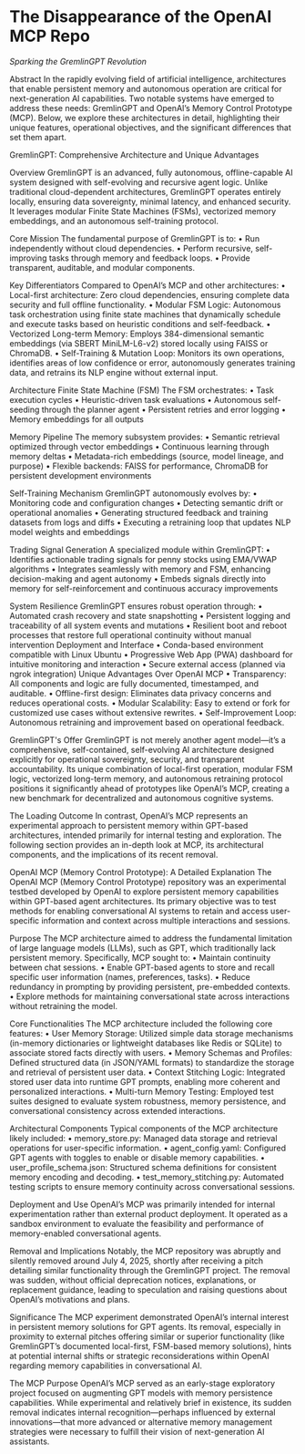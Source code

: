 # The Disappearance of the OpenAI MCP Repo

*Sparking the GremlinGPT Revolution*

Abstract
In the rapidly evolving field of artificial intelligence, architectures that enable persistent memory and autonomous operation are critical for next-generation AI capabilities. Two notable systems have emerged to address these needs: GremlinGPT and OpenAI’s Memory Control Prototype (MCP). Below, we explore these architectures in detail, highlighting their unique features, operational objectives, and the significant differences that set them apart.

GremlinGPT: Comprehensive Architecture and Unique Advantages

Overview
GremlinGPT is an advanced, fully autonomous, offline-capable AI system designed with self-evolving and recursive agent logic. Unlike traditional cloud-dependent architectures, GremlinGPT operates entirely locally, ensuring data sovereignty, minimal latency, and enhanced security. It leverages modular Finite State Machines (FSMs), vectorized memory embeddings, and an autonomous self-training protocol.

Core Mission
The fundamental purpose of GremlinGPT is to:
	•	Run independently without cloud dependencies.
	•	Perform recursive, self-improving tasks through memory and feedback loops.
	•	Provide transparent, auditable, and modular components.

Key Differentiators
Compared to OpenAI’s MCP and other architectures:
	•	Local-first architecture: Zero cloud dependencies, ensuring complete data security and full offline functionality.
	•	Modular FSM Logic: Autonomous task orchestration using finite state machines that dynamically schedule and execute tasks based on heuristic conditions and self-feedback.
	•	Vectorized Long-term Memory: Employs 384-dimensional semantic embeddings (via SBERT MiniLM-L6-v2) stored locally using FAISS or ChromaDB.
	•	Self-Training & Mutation Loop: Monitors its own operations, identifies areas of low confidence or error, autonomously generates training data, and retrains its NLP engine without external input.

Architecture
Finite State Machine (FSM)
The FSM orchestrates:
	•	Task execution cycles
	•	Heuristic-driven task evaluations
	•	Autonomous self-seeding through the planner agent
	•	Persistent retries and error logging
	•	Memory embeddings for all outputs

Memory Pipeline
The memory subsystem provides:
	•	Semantic retrieval optimized through vector embeddings
	•	Continuous learning through memory deltas
	•	Metadata-rich embeddings (source, model lineage, and purpose)
	•	Flexible backends: FAISS for performance, ChromaDB for persistent development environments

Self-Training Mechanism
GremlinGPT autonomously evolves by:
	•	Monitoring code and configuration changes
	•	Detecting semantic drift or operational anomalies
	•	Generating structured feedback and training datasets from logs and diffs
	•	Executing a retraining loop that updates NLP model weights and embeddings

Trading Signal Generation
A specialized module within GremlinGPT:
	•	Identifies actionable trading signals for penny stocks using EMA/VWAP algorithms
	•	Integrates seamlessly with memory and FSM, enhancing decision-making and agent autonomy
	•	Embeds signals directly into memory for self-reinforcement and continuous accuracy improvements

System Resilience
GremlinGPT ensures robust operation through:
	•	Automated crash recovery and state snapshotting
	•	Persistent logging and traceability of all system events and mutations
	•	Resilient boot and reboot processes that restore full operational continuity without manual intervention
Deployment and Interface
	•	Conda-based environment compatible with Linux Ubuntu
	•	Progressive Web App (PWA) dashboard for intuitive monitoring and interaction
	•	Secure external access (planned via ngrok integration)
Unique Advantages Over OpenAI MCP
	•	Transparency: All components and logic are fully documented, timestamped, and auditable.
	•	Offline-first design: Eliminates data privacy concerns and reduces operational costs.
	•	Modular Scalability: Easy to extend or fork for customized use cases without extensive rewrites.
	•	Self-Improvement Loop: Autonomous retraining and improvement based on operational feedback.

GremlinGPT's Offer
GremlinGPT is not merely another agent model—it’s a comprehensive, self-contained, self-evolving AI architecture designed explicitly for operational sovereignty, security, and transparent accountability. Its unique combination of local-first operation, modular FSM logic, vectorized long-term memory, and autonomous retraining protocol positions it significantly ahead of prototypes like OpenAI’s MCP, creating a new benchmark for decentralized and autonomous cognitive systems.

The Loading Outcome
In contrast, OpenAI’s MCP represents an experimental approach to persistent memory within GPT-based architectures, intended primarily for internal testing and exploration. The following section provides an in-depth look at MCP, its architectural components, and the implications of its recent removal.

OpenAI MCP (Memory Control Prototype): A Detailed Explanation
The OpenAI MCP (Memory Control Prototype) repository was an experimental testbed developed by OpenAI to explore persistent memory capabilities within GPT-based agent architectures. Its primary objective was to test methods for enabling conversational AI systems to retain and access user-specific information and context across multiple interactions and sessions.

Purpose
The MCP architecture aimed to address the fundamental limitation of large language models (LLMs), such as GPT, which traditionally lack persistent memory. Specifically, MCP sought to:
	•	Maintain continuity between chat sessions.
	•	Enable GPT-based agents to store and recall specific user information (names, preferences, tasks).
	•	Reduce redundancy in prompting by providing persistent, pre-embedded contexts.
	•	Explore methods for maintaining conversational state across interactions without retraining the model.

Core Functionalities
The MCP architecture included the following core features:
	•	User Memory Storage: Utilized simple data storage mechanisms (in-memory dictionaries or lightweight databases like Redis or SQLite) to associate stored facts directly with users.
	•	Memory Schemas and Profiles: Defined structured data (in JSON/YAML formats) to standardize the storage and retrieval of persistent user data.
	•	Context Stitching Logic: Integrated stored user data into runtime GPT prompts, enabling more coherent and personalized interactions.
	•	Multi-turn Memory Testing: Employed test suites designed to evaluate system robustness, memory persistence, and conversational consistency across extended interactions.

Architectural Components
Typical components of the MCP architecture likely included:
	•	memory_store.py: Managed data storage and retrieval operations for user-specific information.
	•	agent_config.yaml: Configured GPT agents with toggles to enable or disable memory capabilities.
	•	user_profile_schema.json: Structured schema definitions for consistent memory encoding and decoding.
	•	test_memory_stitching.py: Automated testing scripts to ensure memory continuity across conversational sessions.

Deployment and Use
OpenAI’s MCP was primarily intended for internal experimentation rather than external product deployment. It operated as a sandbox environment to evaluate the feasibility and performance of memory-enabled conversational agents.

Removal and Implications
Notably, the MCP repository was abruptly and silently removed around July 4, 2025, shortly after receiving a pitch detailing similar functionality through the GremlinGPT project. The removal was sudden, without official deprecation notices, explanations, or replacement guidance, leading to speculation and raising questions about OpenAI’s motivations and plans.

Significance
The MCP experiment demonstrated OpenAI’s internal interest in persistent memory solutions for GPT agents. Its removal, especially in proximity to external pitches offering similar or superior functionality (like GremlinGPT’s documented local-first, FSM-based memory solutions), hints at potential internal shifts or strategic reconsiderations within OpenAI regarding memory capabilities in conversational AI.

The MCP Purpose
OpenAI’s MCP served as an early-stage exploratory project focused on augmenting GPT models with memory persistence capabilities. While experimental and relatively brief in existence, its sudden removal indicates internal recognition—perhaps influenced by external innovations—that more advanced or alternative memory management strategies were necessary to fulfill their vision of next-generation AI assistants.
